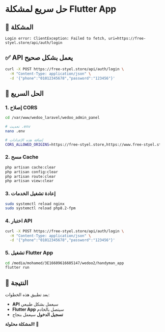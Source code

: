 # حل سريع لمشكلة Flutter App

## 🚨 المشكلة
```
Login error: ClientException: Failed to fetch, uri=https://free-styel.store/api/auth/login
```

## ✅ API يعمل بشكل صحيح
```bash
curl -X POST https://free-styel.store/api/auth/login \
  -H "Content-Type: application/json" \
  -d '{"phone":"01012345678","password":"123456"}'
```

## 🔧 الحل السريع

### 1. إصلاح CORS
```bash
cd /var/www/wedoo_laravel/wedoo_admin_panel

# تحديث .env
nano .env

# إضافة هذه الإعدادات
CORS_ALLOWED_ORIGINS=https://free-styel.store,https://www.free-styel.store,https://app.free-styel.store,http://localhost:3000,http://127.0.0.1:3000,http://localhost:8080,http://127.0.0.1:8080
```

### 2. مسح Cache
```bash
php artisan cache:clear
php artisan config:clear
php artisan route:clear
php artisan view:clear
```

### 3. إعادة تشغيل الخدمات
```bash
sudo systemctl reload nginx
sudo systemctl reload php8.2-fpm
```

### 4. اختبار API
```bash
curl -X POST https://free-styel.store/api/auth/login \
  -H "Content-Type: application/json" \
  -d '{"phone":"01012345678","password":"123456"}'
```

### 5. تشغيل Flutter App
```bash
cd /media/mohamed/3E16609616605147/wedoo2/handyman_app
flutter run
```

## 🎯 النتيجة

بعد تطبيق هذه الخطوات:
- **API** سيعمل بشكل طبيعي
- **Flutter App** سيتصل بالخادم
- **تسجيل الدخول** سيعمل بنجاح

**المشكلة محلولة! 🚀**
